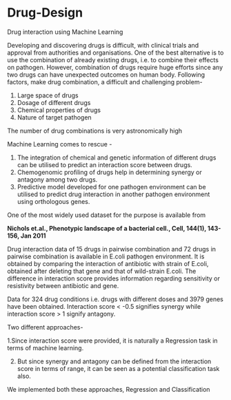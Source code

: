 # Drug-Design
Drug interaction using Machine Learning

Developing and discovering drugs is difficult, with clinical trials and approval from authorities and organisations.
One of the best alternative is to use the combination of already existing drugs, i.e. to combine their effects on pathogen. 
However, combination of drugs require huge efforts since any two drugs can have unexpected outcomes on human body. 
Following factors, make drug combination, a difficult and challenging problem-
1. Large space of drugs
2. Dosage of different drugs
3. Chemical properties of drugs
4. Nature of target pathogen

The number of drug combinations is very astronomically high

Machine Learning comes to rescue - 
1. The integration of chemical and genetic information of different drugs can be utilised to predict an interaction score between drugs. 
2. Chemogenomic profiling of drugs help in determining synergy or antagony among two drugs. 
3. Predictive model developed for one pathogen environment can be utilised to predict drug interaction in another pathogen environment    using orthologous genes.

One of the most widely used dataset for the purpose is available from

<b>Nichols et.al., Phenotypic landscape of a bacterial cell., Cell, 144(1), 143-156, Jan 2011</b>

Drug interaction data of 15 drugs in pairwise combination and 72 drugs in pairwise combination is available in E.coli pathogen environment.
It is obtained by comparing the interaction of antibiotic with strain of E.coli, obtained after deleting that gene and that of wild-strain E.coli. The difference in interaction score provides information regarding sensitivity or resistivity between antibiotic and gene.

Data for 324 drug conditions i.e. drugs with different doses and 3979 genes have been obtained. 
Interaction score < -0.5 signifies synergy  while interaction score > 1 signify antagony.

Two different approaches-

1.Since interaction score were provided, it is naturally a Regression task in terms of machine learning.

2. But since synergy and antagony can be defined from the interaction score in terms of range, it can be seen as a potential classification task also. 

We implemented both these approaches, Regression and Classification

 


